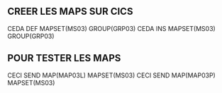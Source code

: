 ## CREER LES MAPS SUR CICS
CEDA DEF MAPSET(MS03) GROUP(GRP03)
CEDA INS MAPSET(MS03) GROUP(GRP03)

## POUR TESTER LES MAPS
CECI SEND MAP(MAP03L) MAPSET(MS03)
CECI SEND MAP(MAP03P) MAPSET(MS03)